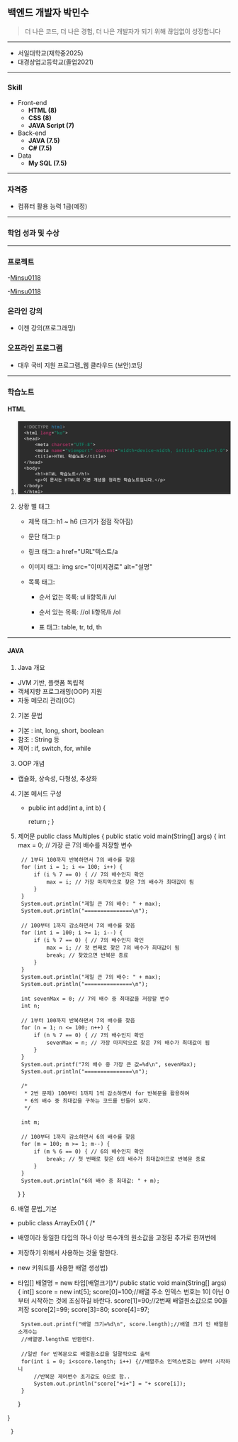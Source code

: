 ## 백엔드 개발자 박민수

> 더 나은 코드, 더 나은 경험, 더 나은 개발자가 되기 위해 끊임없이 성장합니다
---





* 서일대학교(재학중2025)
* 대경상업고등학교(졸업2021)

---
### Skill

* Front-end
  * **HTML (8)**
  * **CSS (8)**
  * **JAVA Script (7)**
* Back-end
  * **JAVA (7.5)**
  * **C# (7.5)**
* Data
  * **My SQL (7.5)**

 ---
 ### 자격증
 * 컴퓨터 활용 능력 1급(예정)

 ---
 ### 학업 성과 및 수상


 ---
 ### 프로젝트
 -[Minsu0118](./Project01.md)
 
 -[Minsu0118](./Project02.md)
 
 
 ### 온라인 강의
 * 이젠 강의(프로그래밍)
### 오프라인 프로그램
 * 대우 국비 지원 프로그램_웹 클라우드 (보안)코딩

------------------------------
### 학습노트
#### HTML
1. ![기본 Form 구성](https://github.com/Minsu0118/Minsu0118/blob/main/SmartSelect_20250326-122112_ChatGPT.jpg)

2. 상황 별 태그
   * 제목 태그: h1 ~ h6 (크기가 점점 작아짐)

   * 문단 태그: p

   * 링크 태그: a href="URL"텍스트/a

   * 이미지 태그: img src="이미지경로" alt="설명"

   * 목록 태그:

     * 순서 없는 목록: ul li항목/li /ul

     * 순서 있는 목록: //ol li항목/li /ol

     * 표 태그: table, tr, td, th

---
#### JAVA
1. Java 개요
* JVM 기반, 플랫폼 독립적
* 객체지향 프로그래밍(OOP) 지원
* 자동 메모리 관리(GC)
2. 기본 문법
  * 기본 : int, long, short, boolean
  * 참조 : String 등
  * 제어 : if, switch, for, while
3. OOP 개념
 * 캡슐화, 상속성, 다형성, 추상화
4. 기본 메서드 구성
   * public int add(int a, int b) {


      return ;
     }

5. 제어문
public class Multiples {
    public static void main(String[] args) {
        int max = 0; // 가장 큰 7의 배수를 저장할 변수

        // 1부터 100까지 반복하면서 7의 배수를 찾음
        for (int i = 1; i <= 100; i++) {
            if (i % 7 == 0) { // 7의 배수인지 확인
                max = i; // 가장 마지막으로 찾은 7의 배수가 최대값이 됨
            }
        }
        System.out.println("제일 큰 7의 배수: " + max);
        System.out.println("===============\n");

        // 100부터 1까지 감소하면서 7의 배수를 찾음
        for (int i = 100; i >= 1; i--) {
            if (i % 7 == 0) { // 7의 배수인지 확인
                max = i; // 첫 번째로 찾은 7의 배수가 최대값이 됨
                break; // 찾았으면 반복문 종료
            }
        }
        System.out.println("제일 큰 7의 배수: " + max);
        System.out.println("===============\n");

        int sevenMax = 0; // 7의 배수 중 최대값을 저장할 변수
        int n;

        // 1부터 100까지 반복하면서 7의 배수를 찾음
        for (n = 1; n <= 100; n++) {
            if (n % 7 == 0) { // 7의 배수인지 확인
                sevenMax = n; // 가장 마지막으로 찾은 7의 배수가 최대값이 됨
            }
        }
        System.out.printf("7의 배수 중 가장 큰 값=%d\n", sevenMax);
        System.out.println("===============\n");

        /*
         * 2번 문제) 100부터 1까지 1씩 감소하면서 for 반복문을 활용하여
         * 6의 배수 중 최대값을 구하는 코드를 만들어 보자.
         */
        
        int m;

        // 100부터 1까지 감소하면서 6의 배수를 찾음
        for (m = 100; m >= 1; m--) {
            if (m % 6 == 0) { // 6의 배수인지 확인
                break; // 첫 번째로 찾은 6의 배수가 최대값이므로 반복문 종료
            }
        }
        System.out.println("6의 배수 중 최대값: " + m);
    }
}


7. 배열 문법_기본
* public class ArrayEx01 {
/*
 * 배영이라 동일한 타입의 하나 이상 복수개의 원소값을 고정된 추가로 한꺼번에
 * 저장하기 위해서 사용하는 것울 말한다.
 * new 키워드를 사용한 배열 생성법)
 * 타입[] 배열명 = new 타입[배열크기)*/
	public static void main(String[] args) {
		int[] score = new int[5];
		score[0]=100;//배열 주소 인덱스 번호는 1이 아닌 0부터 시작하는 것에 조심하길 바란다.
		score[1]=90;//2번째 배열원소값으로 90을 저장
		score[2]=99;
		score[3]=80;
		score[4]=97;
		
		System.out.printf("배열 크기=%d\n", score.length);//배열 크기 인 배열원소개수는
		//배열명.length로 반환한다.
		
		//일반 for 반복문으로 배열원소값을 일괄적으로 출력
		for(int i = 0; i<score.length; i++) {//배열주소 인덱스번호는 0부터 시작하니
			//반복문 제어변수 초기값도 0으로 함..
			System.out.println("score["+i+"] = "+ score[i]);
		}

	}

}



     }
 


<!--
**Minsu0118/Minsu0118** is a ✨ _special_ ✨ repository because its `README.md` (this file) appears on your GitHub profile.

Here are some ideas to get you started:

- 🔭 I’m currently working on ...
- 🌱 I’m currently learning ...
- 👯 I’m looking to collaborate on ...
- 🤔 I’m looking for help with ...
- 💬 Ask me about ...
- 📫 How to reach me: ...
- 😄 Pronouns: ...
- ⚡ Fun fact: ...
-->
